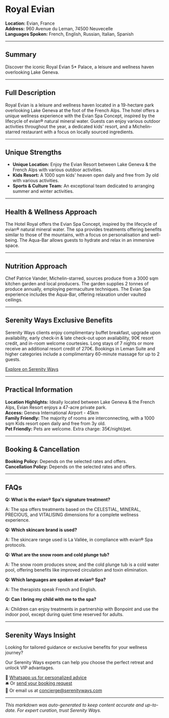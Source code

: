 # Royal Evian

**Location:** Evian, France  
**Address:** 960 Avenue du Leman, 74500 Neuvecelle  
**Languages Spoken:** French, English, Russian, Italian, Spanish

---

## Summary

Discover the iconic Royal Evian 5* Palace, a leisure and wellness haven overlooking Lake Geneva.

---

## Full Description

Royal Evian is a leisure and wellness haven located in a 19-hectare park overlooking Lake Geneva at the foot of the French Alps. The hotel offers a unique wellness experience with the Evian Spa Concept, inspired by the lifecycle of evian® natural mineral water. Guests can enjoy various outdoor activities throughout the year, a dedicated kids' resort, and a Michelin-starred restaurant with a focus on locally sourced ingredients.

---

## Unique Strengths

- **Unique Location:** Enjoy the Evian Resort between Lake Geneva & the French Alps with various outdoor activities.
- **Kids Resort:** A 1000 sqm kids' heaven open daily and free from 3y old with various activities.
- **Sports & Culture Team:** An exceptional team dedicated to arranging summer and winter activities.

---

## Health & Wellness Approach

The Hotel Royal offers the Evian Spa Concept, inspired by the lifecycle of evian® natural mineral water. The spa provides treatments offering benefits similar to those of the mountains, with a focus on personalisation and well-being. The Aqua-Bar allows guests to hydrate and relax in an immersive space.

---

## Nutrition Approach

Chef Patrice Vander, Michelin-starred, sources produce from a 3000 sqm kitchen garden and local producers. The garden supplies 2 tonnes of produce annually, employing permaculture techniques. The Evian Spa experience includes the Aqua-Bar, offering relaxation under vaulted ceilings.

---

## Serenity Ways Exclusive Benefits

Serenity Ways clients enjoy complimentary buffet breakfast, upgrade upon availability, early check-in & late check-out upon availability, 90€ resort credit, and in-room welcome courtesies. Long stays of 7 nights or more receive an additional resort credit of 270€. Bookings in Leman Suite and higher categories include a complimentary 60-minute massage for up to 2 guests.

[Explore on Serenity Ways](https://serenityways.com/collections/hotel-royal-evian-resort)

---

## Practical Information

**Location Highlights:** Ideally located between Lake Geneva & the French Alps, Evian Resort enjoys a 47-acre private park.  
**Access:** Geneva International Airport - 45km  
**Family Friendly:** The majority of rooms are interconnecting, with a 1000 sqm Kids resort open daily and free from 3y old.  
**Pet Friendly:** Pets are welcome. Extra charge: 35€/night/pet.

---

## Booking & Cancellation

**Booking Policy:** Depends on the selected rates and offers.  
**Cancellation Policy:** Depends on the selected rates and offers.

---

## FAQs

**Q: What is the evian® Spa's signature treatment?**

A: The spa offers treatments based on the CELESTIAL, MINERAL, PRECIOUS, and VITALISING dimensions for a complete wellness experience.

**Q: Which skincare brand is used?**

A: The skincare range used is La Vallée, in compliance with evian® Spa protocols.

**Q: What are the snow room and cold plunge tub?**

A: The snow room produces snow, and the cold plunge tub is a cold water pool, offering benefits like improved circulation and toxin elimination.

**Q: Which languages are spoken at evian® Spa?**

A: The therapists speak French and English.

**Q: Can I bring my child with me to the spa?**

A: Children can enjoy treatments in partnership with Bonpoint and use the indoor pool, except during quiet time reserved for adults.


---

## Serenity Ways Insight

Looking for tailored guidance or exclusive benefits for your wellness journey?

Our Serenity Ways experts can help you choose the perfect retreat and unlock VIP advantages.

💬 [Whatsapp us for personalized advice](https://wa.me/33786553455)  
🛎️ Or [send your booking request](https://serenityways.com/pages/contact)  
📧 Or email us at [concierge@serenityways.com](mailto:concierge@serenityways.com)

---

*This markdown was auto-generated to keep content accurate and up-to-date. For expert curation, trust Serenity Ways.*
